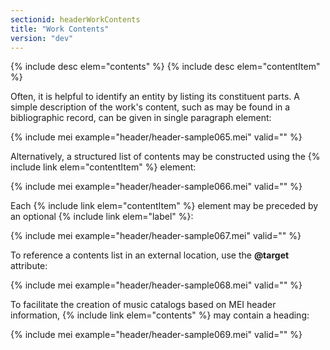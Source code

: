 ```yaml
---
sectionid: headerWorkContents
title: "Work Contents"
version: "dev"
---
```


{% include desc elem="contents" %}
{% include desc elem="contentItem" %}

Often, it is helpful to identify an entity by listing its constituent parts. A simple description of the work's content, such as may be found in a bibliographic record, can be given in single paragraph element:

{% include mei example="header/header-sample065.mei" valid="" %}

Alternatively, a structured list of contents may be constructed using the {% include link elem="contentItem" %} element:

{% include mei example="header/header-sample066.mei" valid="" %}

Each {% include link elem="contentItem" %} element may be preceded by an optional {% include link elem="label" %}:

{% include mei example="header/header-sample067.mei" valid="" %}

To reference a contents list in an external location, use the **@target** attribute:

{% include mei example="header/header-sample068.mei" valid="" %}

To facilitate the creation of music catalogs based on MEI header information, {% include link elem="contents" %} may contain a heading:

{% include mei example="header/header-sample069.mei" valid="" %}
